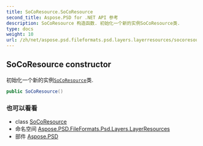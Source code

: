 ```yaml
---
title: SoCoResource.SoCoResource
second_title: Aspose.PSD for .NET API 参考
description: SoCoResource 构造函数. 初始化一个新的实例SoCoResource类.
type: docs
weight: 10
url: /zh/net/aspose.psd.fileformats.psd.layers.layerresources/socoresource/socoresource/
---
```

## SoCoResource constructor

初始化一个新的实例[`SoCoResource`](../)类.

```csharp
public SoCoResource()
```

### 也可以看看

* class [SoCoResource](../)
* 命名空间 [Aspose.PSD.FileFormats.Psd.Layers.LayerResources](../../socoresource/)
* 部件 [Aspose.PSD](../../../)


